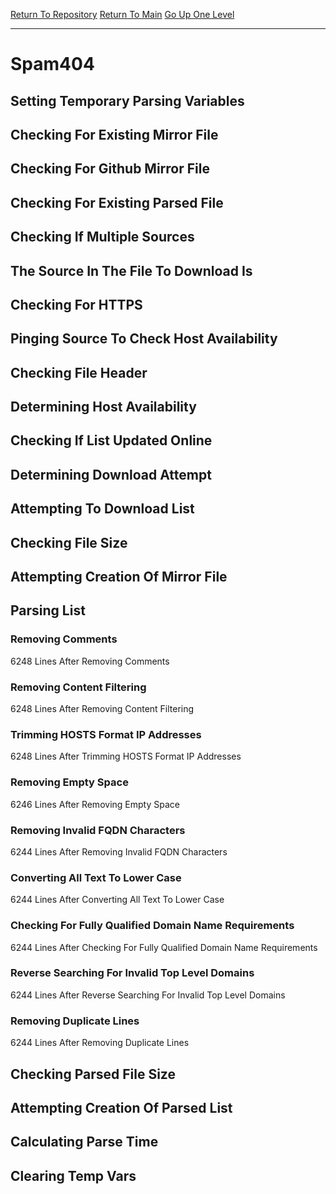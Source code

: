 [Return To Repository](https://github.com/deathbybandaid/piholeparser/)
[Return To Main](https://github.com/deathbybandaid/piholeparser/blob/master/RecentRunLogs/Mainlog.md)
[Go Up One Level](https://github.com/deathbybandaid/piholeparser/blob/master/RecentRunLogs/TopLevelScripts/30-Processing-Blacklists.md)
____________________________________
# Spam404
## Setting Temporary Parsing Variables
## Checking For Existing Mirror File
## Checking For Github Mirror File
## Checking For Existing Parsed File
## Checking If Multiple Sources
## The Source In The File To Download Is
## Checking For HTTPS
## Pinging Source To Check Host Availability
## Checking File Header
## Determining Host Availability
## Checking If List Updated Online
## Determining Download Attempt
## Attempting To Download List
## Checking File Size
## Attempting Creation Of Mirror File
## Parsing List
### Removing Comments
6248 Lines After Removing Comments
### Removing Content Filtering
6248 Lines After Removing Content Filtering
### Trimming HOSTS Format IP Addresses
6248 Lines After Trimming HOSTS Format IP Addresses
### Removing Empty Space
6246 Lines After Removing Empty Space
### Removing Invalid FQDN Characters
6244 Lines After Removing Invalid FQDN Characters
### Converting All Text To Lower Case
6244 Lines After Converting All Text To Lower Case
### Checking For Fully Qualified Domain Name Requirements
6244 Lines After Checking For Fully Qualified Domain Name Requirements
### Reverse Searching For Invalid Top Level Domains
6244 Lines After Reverse Searching For Invalid Top Level Domains
### Removing Duplicate Lines
6244 Lines After Removing Duplicate Lines
## Checking Parsed File Size
## Attempting Creation Of Parsed List
## Calculating Parse Time
## Clearing Temp Vars
